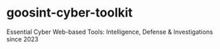 # goosint-cyber-toolkit
Essential Cyber Web-based Tools: Intelligence, Defense &amp; Investigations since 2023
